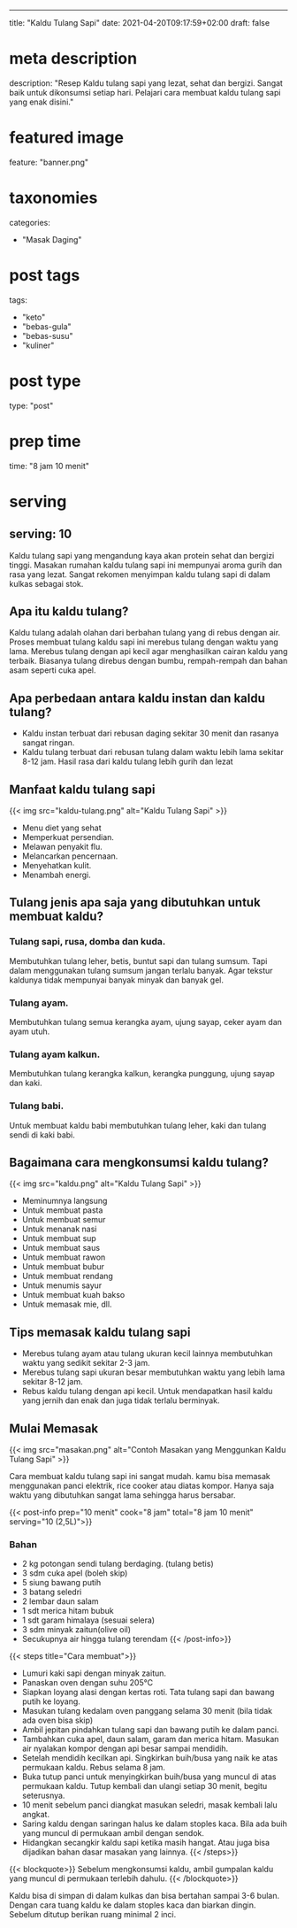
---
title: "Kaldu Tulang Sapi"
date: 2021-04-20T09:17:59+02:00
draft: false

# meta description
description: "Resep Kaldu tulang sapi yang lezat, sehat dan bergizi. Sangat baik untuk dikonsumsi setiap hari. Pelajari cara membuat kaldu tulang sapi yang enak disini."

# featured image
feature: "banner.png"

# taxonomies
categories:
  - "Masak Daging"  
  
# post tags
tags:
  - "keto"
  - "bebas-gula"
  - "bebas-susu"
  - "kuliner"

# post type
type: "post"



# prep time
time: "8 jam 10 menit"

# serving
serving: 10
---
Kaldu tulang sapi yang mengandung kaya akan protein sehat dan bergizi tinggi. Masakan rumahan kaldu tulang sapi ini mempunyai aroma gurih dan rasa yang lezat. Sangat rekomen menyimpan kaldu tulang sapi di dalam kulkas sebagai stok.

## Apa itu kaldu tulang?

Kaldu tulang adalah olahan dari berbahan tulang yang di rebus dengan air. Proses membuat tulang kaldu sapi ini merebus tulang dengan waktu yang lama. Merebus tulang dengan api kecil agar menghasilkan cairan kaldu yang terbaik. Biasanya tulang direbus dengan bumbu, rempah-rempah dan bahan asam seperti cuka apel.

## Apa perbedaan antara kaldu instan dan kaldu tulang?

- Kaldu instan terbuat dari rebusan daging sekitar 30 menit dan rasanya sangat ringan.
- Kaldu tulang terbuat dari rebusan tulang dalam waktu lebih lama sekitar 8-12 jam. Hasil rasa dari kaldu tulang lebih gurih dan lezat

## Manfaat kaldu tulang sapi

{{< img src="kaldu-tulang.png" alt="Kaldu Tulang Sapi" >}}

- Menu diet yang sehat
- Memperkuat persendian.
- Melawan penyakit flu.
- Melancarkan pencernaan.
- Menyehatkan kulit.
- Menambah energi.

## Tulang jenis apa saja yang dibutuhkan untuk membuat kaldu?

### Tulang sapi, rusa, domba dan kuda.

Membutuhkan tulang leher, betis, buntut sapi dan tulang sumsum. Tapi dalam menggunakan tulang sumsum jangan terlalu banyak. Agar tekstur kaldunya tidak mempunyai banyak minyak dan banyak gel.

### Tulang ayam.
Membutuhkan tulang semua kerangka ayam, ujung sayap, ceker ayam dan ayam utuh.

### Tulang ayam kalkun.
Membutuhkan tulang kerangka kalkun, kerangka punggung, ujung sayap dan kaki. 

### Tulang babi.
Untuk membuat kaldu babi membutuhkan tulang leher, kaki dan tulang sendi di kaki babi.

## Bagaimana cara mengkonsumsi kaldu tulang?

{{< img src="kaldu.png" alt="Kaldu Tulang Sapi" >}}

- Meminumnya langsung
- Untuk membuat pasta
- Untuk membuat semur
- Untuk menanak nasi
- Untuk membuat sup
- Untuk membuat saus
- Untuk membuat rawon
- Untuk membuat bubur
- Untuk membuat rendang
- Untuk menumis sayur
- Untuk membuat kuah bakso
- Untuk memasak mie, dll.

## Tips memasak kaldu tulang sapi

- Merebus tulang ayam atau tulang ukuran kecil lainnya membutuhkan waktu yang sedikit sekitar 2-3 jam.
- Merebus tulang sapi ukuran besar membutuhkan waktu yang lebih lama sekitar 8-12 jam.
- Rebus kaldu tulang dengan api kecil. Untuk mendapatkan hasil kaldu yang jernih dan enak dan juga tidak terlalu berminyak.

## Mulai Memasak

{{< img src="masakan.png" alt="Contoh Masakan yang Menggunkan Kaldu Tulang Sapi" >}}

Cara membuat kaldu tulang sapi ini sangat mudah. kamu bisa memasak menggunakan panci elektrik, rice cooker atau diatas kompor. Hanya saja waktu yang dibutuhkan sangat lama sehingga harus bersabar.

{{< post-info prep="10 menit" cook="8 jam" total="8 jam 10 menit" serving="10 (2,5L)">}}

### Bahan

- 2 kg potongan sendi tulang berdaging. (tulang betis)
- 3 sdm cuka apel (boleh skip)
- 5 siung bawang putih
- 3 batang seledri
- 2 lembar daun salam
- 1 sdt merica hitam bubuk
- 1 sdt garam himalaya (sesuai selera)
- 3 sdm minyak zaitun(olive oil)
- Secukupnya air hingga tulang terendam
{{< /post-info>}}

{{< steps title="Cara membuat">}}
- Lumuri kaki sapi dengan minyak zaitun.
- Panaskan oven dengan suhu 205°C
- Siapkan loyang alasi dengan kertas roti. Tata tulang sapi dan bawang putih ke loyang. 
- Masukan tulang kedalam oven panggang selama 30 menit (bila tidak ada oven bisa skip)
- Ambil jepitan pindahkan tulang sapi dan bawang putih ke dalam panci.
- Tambahkan cuka apel, daun salam, garam dan merica hitam. Masukan air nyalakan kompor dengan api besar sampai mendidih.
- Setelah mendidih kecilkan api. Singkirkan buih/busa yang naik ke atas permukaan kaldu. Rebus selama 8 jam.
- Buka tutup panci untuk menyingkirkan buih/busa yang muncul di atas permukaan kaldu. Tutup kembali dan ulangi setiap 30 menit, begitu seterusnya.
- 10 menit sebelum panci diangkat masukan seledri, masak kembali lalu angkat.
- Saring kaldu dengan saringan halus ke dalam stoples kaca. Bila ada buih yang muncul di permukaan ambil dengan sendok.
- Hidangkan secangkir kaldu sapi ketika masih hangat. Atau juga bisa dijadikan bahan dasar masakan yang lainnya.
{{< /steps>}}

{{< blockquote>}}
Sebelum mengkonsumsi kaldu, ambil gumpalan kaldu yang muncul di permukaan terlebih dahulu.
{{< /blockquote>}}

Kaldu bisa di simpan di dalam kulkas dan bisa bertahan sampai 3-6 bulan. Dengan cara tuang kaldu ke dalam stoples kaca dan biarkan dingin. Sebelum ditutup berikan ruang minimal 2 inci.

